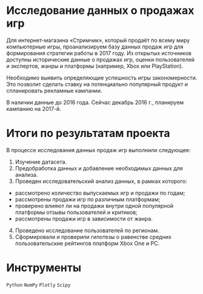 # Исследование данных о продажах игр

Для интернет-магазина «Стримчик», который продаёт по всему миру компьютерные игры, проанализируем базу данных продаж игр для формирования стратегии работы в 2017 году. Из открытых источников доступны исторические данные о продажах игр, оценки пользователей и экспертов, жанры и платформы (например, Xbox или PlayStation). 

Необходимо выявить определяющие успешность игры закономерности. Это позволит сделать ставку на потенциально популярный продукт и спланировать рекламные кампании.

В наличии данные до 2016 года. Сейчас декабрь 2016 г., планируем кампанию на 2017-й. 

# Итоги по результатам проекта

В процессе исследования данных продаж игр выполнили следующее:
1. Изучение датасета.
2. Предобработка данных и добавление необходимых данных для анализа.
3. Проведен исследовательский анализ данных, в рамках которого:
- рассмотрено количество выпускаемых игр и продажи по годам;
- рассмотрены продажи игр по различным платформам;
- проверено влияют ли на продажи внутри одной популярной платформы отзывы пользователей и критиков;
- рассмотрены продажи игр в зависимости от жанра.
4. Проведено исследование пользователей по регионам.
5. Сформировали и проверили гипотезы о равенстве средних пользовательские рейтингов платформ Xbox One и PC.

# Инструменты

`Python` `NumPy` `Plotly` `Scipy`